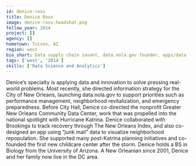 ```yaml
---
id: denice-ross
title: Denice Ross
image: denice-ross-headshot.png
fellow_year: 2014
project: []
agency: []
hometown: Tucson, AZ
region: west
bio_short: Data supply chain savant, data.nola.gov founder, apps/data for Katrina recovery. Biology, University of Arizona. Mom of four.
tags: ['west', '2014']
skills: ['Data Science and Analytics']
---
```


Denice’s specialty is applying data and innovation to solve pressing real-world problems. Most recently, she directed information strategy for the City of New Orleans, launching data.nola.gov to support priorities such as performance management, neighborhood revitalization, and emergency preparedness. Before City Hall, Denice co-directed the nonprofit Greater New Orleans Community Data Center, work that was propelled into the national spotlight with Hurricane Katrina. Denice collaborated with Brookings to track recovery through The New Orleans Index, and also co-designed an app using “junk mail” data to visualize neighborhood repopulation. She supported many post-Katrina planning initiatives and co-founded the first new childcare center after the storm. Denice holds a BS in Biology from the University of Arizona. A New Orleanian since 2001, Denice and her family now live in the DC area.
